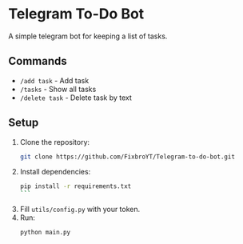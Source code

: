 # Telegram To-Do Bot

A simple telegram bot for keeping a list of tasks.

## Commands

- `/add task` - Add task
- `/tasks` - Show all tasks
- `/delete task` - Delete task by text

## Setup

1. Clone the repository:
    ```bash
    git clone https://github.com/FixbroYT/Telegram-to-do-bot.git
    ```
2. Install dependencies:
    ````bash
    pip install -r requirements.txt
    ```
3. Fill `utils/config.py` with your token.
4. Run:
    ```bash
    python main.py
    ```
